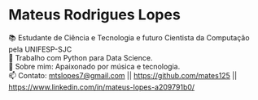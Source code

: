 # Mateus Rodrigues Lopes

📚 Estudante de Ciência e Tecnologia e futuro Cientista da Computação pela UNIFESP-SJC
<br/>🐍 Trabalho com Python para Data Science.
<br/>💬 Sobre mim: Apaixonado por música e tecnologia.
<br/>📫 Contato: mtslopes7@gmail.com || https://github.com/mates125 || https://www.linkedin.com/in/mateus-lopes-a209791b0/
